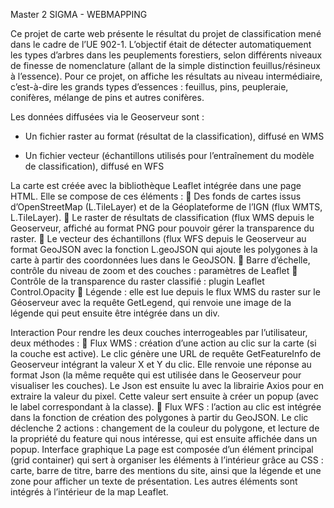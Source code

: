 Master 2 SIGMA - WEBMAPPING

Ce projet de carte web présente le résultat du projet de classification mené dans le cadre de l’UE 902-1. 
L’objectif était de détecter automatiquement les types d’arbres dans les peuplements forestiers, 
selon différents niveaux de finesse de nomenclature (allant de la simple distinction feuillus/résineux à l’essence). 
Pour ce projet, on affiche les résultats au niveau intermédiaire, c’est-à-dire les grands types d’essences : 
feuillus, pins, peupleraie, conifères, mélange de pins et autres conifères.

Les données diffusées via le Geoserveur sont :

- Un fichier raster au format (résultat de la classification), diffusé en WMS
  
- Un fichier vecteur (échantillons utilisés pour l’entraînement du modèle de classification), diffusé en WFS

La carte est créée avec la bibliothèque Leaflet intégrée dans une page HTML. Elle se compose de ces éléments :
 Des fonds de cartes issus d’OpenStreetMap (L.TileLayer) et de la Géoplateforme de l’IGN (flux WMTS, L.TileLayer).
 Le raster de résultats de classification (flux WMS depuis le Geoserveur, affiché au format PNG pour pouvoir gérer la transparence du raster.
 Le vecteur des échantillons (flux WFS depuis le Geoserveur au format GeoJSON avec la fonction L.geoJSON qui ajoute les polygones à la carte à partir des coordonnées lues dans le GeoJSON.
 Barre d’échelle, contrôle du niveau de zoom et des couches : paramètres de Leaflet
 Contrôle de la transparence du raster classifié : plugin Leaflet Control.Opacity
 Légende : elle est lue depuis le flux WMS du raster sur le Géoserveur avec la requête GetLegend, qui renvoie une image de la légende qui peut ensuite être intégrée dans un div.

Interaction
Pour rendre les deux couches interrogeables par l’utilisateur, deux méthodes :
 Flux WMS : création d’une action au clic sur la carte (si la couche est active). Le clic génère une URL de requête GetFeatureInfo de Geoserveur intégrant la valeur X et Y du clic. 
Elle renvoie une réponse au format Json (la même requête qui est utilisée dans le Geoserveur pour visualiser les couches). Le Json est ensuite lu 
avec la librairie Axios pour en extraire la valeur du pixel. Cette valeur sert ensuite à créer un popup (avec le label correspondant à la classe).
 Flux WFS : l’action au clic est intégrée dans la fonction de création des polygones à partir du GeoJSON. Le clic déclenche 2 actions : changement 
de la couleur du polygone, et lecture de la propriété du feature qui nous intéresse, qui est ensuite affichée dans un popup.
Interface graphique
La page est composée d’un élément principal (grid container) qui sert à organiser les éléments à l’intérieur grâce au CSS : carte, barre de titre, 
barre des mentions du site, ainsi que la légende et une zone pour afficher un texte de présentation. Les autres éléments sont intégrés à l’intérieur de la map Leaflet.
